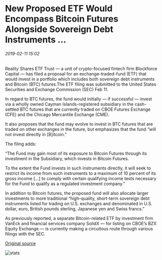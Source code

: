 # New Proposed ETF Would Encompass Bitcoin Futures Alongside Sovereign Debt Instruments ...

###### 2019-02-11 15:02

Reality Shares ETF Trust — a unit of crypto-focused fintech firm Blockforce Capital — has filed a proposal for an exchange-traded-fund (ETF) that would invest in a portfolio which includes both sovereign debt instruments and Bitcoin (BTC) futures.The ETF filing was submitted to the United States Securities and Exchange Commission (SEC) Feb 11.

In regard to BTC futures, the fund would initially — if successful — invest via a wholly owned Cayman Islands-registered subsidiary in the cash-settled BTC futures that are currently traded on CBOE Futures Exchange (CFE) and the Chicago Mercantile Exchange (CME).

It also proposes that the fund may evolve to invest in BTC futures that are traded on other exchanges in the future, but emphasizes that the fund “will not invest directly in \[B\]itcoin.”

The filing adds:

“The Fund may gain most of its exposure to Bitcoin Futures through its investment in the Subsidiary, which invests in Bitcoin Futures.

To the extent the Fund invests in such instruments directly, it will seek to restrict its income from such instruments to a maximum of 10 percent of its gross income \[...\] to comply with certain qualifying income tests necessary for the Fund to qualify as a regulated investment company.”

In addition to Bitcoin futures, the proposed fund will also allocate larger investments to more traditional “high-quality, short-term sovereign debt instruments listed for trading on U.S. exchanges and denominated in U.S. dollar, euro, British pounds sterling, Japanese yen and Swiss francs.”

As previously reported, a separate Bitcoin-related ETF by investment firm VanEck and financial services company SolidX — for listing on CBOE’s BZX Equity Exchange — is currently making a circuitous route through various filings with the SEC.

[Original source](https://cointelegraph.com/news/new-proposed-etf-would-encompass-bitcoin-futures-alongside-sovereign-debt-instruments)

![stats](https://c.statcounter.com/11760860/0/a89fa40b/1/ "stats")
